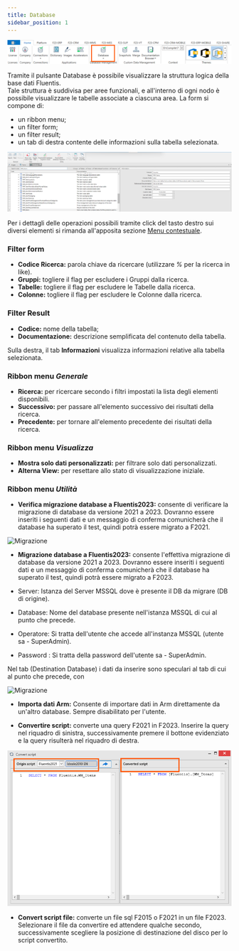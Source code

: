 ```yaml
---
title: Database
sidebar_position: 1
---
```


![](../../../../static/images/20241217113658.png)

Tramite il pulsante Database è possibile visualizzare la struttura logica della base dati Fluentis.  
Tale struttura è suddivisa per aree funzionali, e all'interno di ogni nodo è possibile visualizzare le tabelle associate a ciascuna area.
La form si compone di:

* un ribbon menu;
* un filter form;
* un filter result;
* un tab di destra contente delle informazioni sulla tabella selezionata.

![![](/img/home/databaseSchemas/database/database_form.png)](../../../../static/images/20241202093459.png)

Per i dettagli delle operazioni possibili tramite click del tasto destro sui diversi elementi si rimanda all'apposita sezione [Menu contestuale](menuContestuale).

### Filter form
* **Codice Ricerca:** parola chiave da ricercare (utilizzare _%_ per la ricerca in like).
* **Gruppi:** togliere il flag per escludere i Gruppi dalla ricerca.
* **Tabelle:** togliere il flag per escludere le Tabelle dalla ricerca.
* **Colonne:** togliere il flag per escludere le Colonne dalla ricerca.

### Filter Result
* **Codice:** nome della tabella;
* **Documentazione:** descrizione semplificata del contenuto della tabella.

Sulla destra, il tab **Informazioni** visualizza informazioni relative alla tabella selezionata.

### Ribbon menu _Generale_
* **Ricerca:** per ricercare secondo i filtri impostati la lista degli elementi disponibili.
* **Successivo:** per passare all'elemento successivo dei risultati della ricerca.
* **Precedente:** per tornare all'elemento precedente dei risultati della ricerca.

### Ribbon menu _Visualizza_
* **Mostra solo dati personalizzati:** per filtrare solo dati personalizzati.
* **Alterna View:** per resettare allo stato di visualizzazione iniziale.

### Ribbon menu _Utilità_
* **Verifica migrazione database a Fluentis2023:** consente di verificare la migrazione di database da versione 2021 a 2023.
Dovranno essere inseriti i seguenti dati e un messaggio di conferma comunicherà che il database ha superato il test, quindi potrà essere migrato a F2021.

![Migrazione](/img/home/databaseSchemas/database/verificamigrazione.png)
* **Migrazione database a Fluentis2023:** consente l'effettiva migrazione di database da versione 2021 a 2023.
Dovranno essere inseriti i seguenti dati e un messaggio di conferma comunicherà che il database ha superato il test, quindi potrà essere migrato a F2023.

* Server: Istanza del Server MSSQL dove è presente il DB da migrare (DB di origine).
* Database: Nome del database presente nell'istanza MSSQL di cui al punto che precede.  
* Operatore: Si tratta dell'utente che accede all'instanza MSSQL (utente sa - SuperAdmin).
* Password : Si tratta della password dell'utente sa - SuperAdmin.

Nel tab (Destination Database) i dati da inserire sono speculari al tab di cui al punto che precede, con 



![Migrazione](/img/home/databaseSchemas/database/migrazionedatabase.png)
* **Importa dati Arm:** Consente di importare dati in Arm direttamente da un'altro database. Sempre disabilitato per l'utente.

* **Convertire script:** converte una query F2021 in F2023.
Inserire la query nel riquadro di sinistra, successivamente premere il bottone evidenziato e la query risulterà nel riquadro di destra.

![](../../../../static/images/20241202103923.png)

* **Convert script file:** converte un file sql F2015 o F2021 in un file F2023. 
Selezionare il file da convertire ed attendere qualche secondo, successivamente scegliere la posizione di destinazione del disco per lo script convertito.


